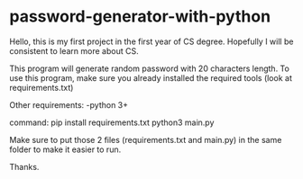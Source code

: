 # password-generator-with-python
Hello, this is my first project in the first year of CS degree. Hopefully I will be consistent to learn more about CS.

This program will generate random password with 20 characters length. To use this program, make sure you already installed the required tools (look at requirements.txt)

Other requirements:
-python 3+


command:
pip install requirements.txt
python3 main.py

Make sure to put those 2 files (requirements.txt and main.py) in the same folder to make it easier to run.

Thanks.

